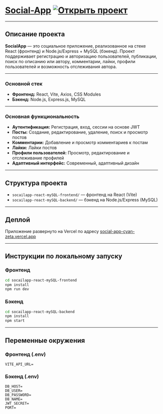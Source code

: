 # [Social-App](https://social-app-cyan-zeta.vercel.app) [![Открыть проект](https://img.shields.io/badge/View%20Live-Online-brightgreen?style=for-the-badge&logo=vercel)](https://social-app-cyan-zeta.vercel.app)

---

## Описание проекта

**SocialApp** — это социальное приложение, реализованное на стеке React (фронтенд) и Node.js/Express + MySQL (бэкенд). Проект поддерживает регистрацию и авторизацию пользователей, публикации, поиск по описанию или автору, комментарии, лайки, профили пользователей и возможность отслеживания автора.

---

### Основной стек

- **Фронтенд:** React, Vite, Axios, CSS Modules
- **Бэкенд:** Node.js, Express.js, MySQL

---

### Основная функциональность

- **Аутентификация:** Регистрация, вход, сессии на основе JWT
- **Посты:** Создание, редактирование, удаление, поиск и просмотр постов
- **Комментарии:** Добавление и просмотр комментариев к постам
- **Лайки:** Лайки постов
- **Профили пользователей:** Просмотр, редактирование и отслеживание профилей
- **Адаптивный интерфейс:** Современный, адаптивный дизайн

---

## Структура проекта

- `socailapp-react-mySQL-frontend/` — фронтенд на React (Vite)
- `socailapp-react-mySQL-backend/` — бэкенд на Node.js/Express (MySQL)

---

## Деплой

Приложение развернуто на Vercel по адресу [social-app-cyan-zeta.vercel.app](https://social-app-cyan-zeta.vercel.app)

---

## Инструкции по локальному запуску

### Фронтенд

```bash
cd socailapp-react-mySQL-frontend
npm install
npm run dev
```

### Бэкенд

```bash
cd socailapp-react-mySQL-backend
npm install
npm start
```

---

## Переменные окружения

### Фронтенд (.env)

```
VITE_API_URL=
```

### Бэкенд (.env)

```
DB_HOST=
DB_USER=
DB_PASSWORD=
DB_NAME=
JWT_SECRET=
PORT=
```
